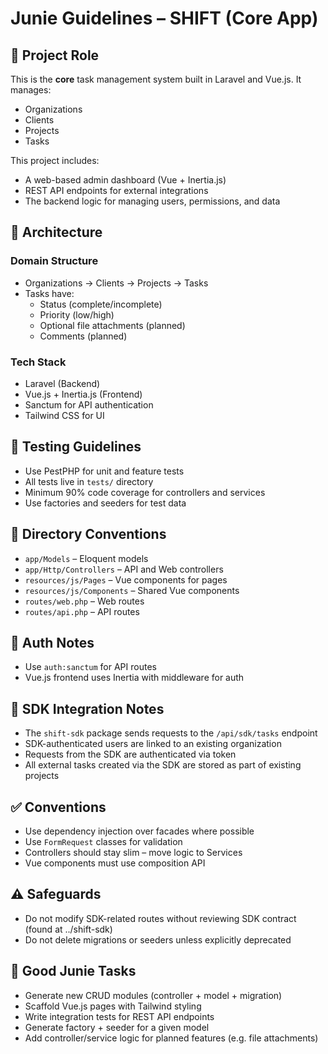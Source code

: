 # Junie Guidelines – SHIFT (Core App)

## 📌 Project Role
This is the **core** task management system built in Laravel and Vue.js. It manages:
- Organizations
- Clients
- Projects
- Tasks

This project includes:
- A web-based admin dashboard (Vue + Inertia.js)
- REST API endpoints for external integrations
- The backend logic for managing users, permissions, and data

## 🧱 Architecture

### Domain Structure
- Organizations → Clients → Projects → Tasks
- Tasks have:
    - Status (complete/incomplete)
    - Priority (low/high)
    - Optional file attachments (planned)
    - Comments (planned)

### Tech Stack
- Laravel (Backend)
- Vue.js + Inertia.js (Frontend)
- Sanctum for API authentication
- Tailwind CSS for UI

## 🧪 Testing Guidelines
- Use PestPHP for unit and feature tests
- All tests live in `tests/` directory
- Minimum 90% code coverage for controllers and services
- Use factories and seeders for test data

## 📁 Directory Conventions
- `app/Models` – Eloquent models
- `app/Http/Controllers` – API and Web controllers
- `resources/js/Pages` – Vue components for pages
- `resources/js/Components` – Shared Vue components
- `routes/web.php` – Web routes
- `routes/api.php` – API routes

## 🔐 Auth Notes
- Use `auth:sanctum` for API routes
- Vue.js frontend uses Inertia with middleware for auth

## 🔄 SDK Integration Notes
- The `shift-sdk` package sends requests to the `/api/sdk/tasks` endpoint
- SDK-authenticated users are linked to an existing organization
- Requests from the SDK are authenticated via token
- All external tasks created via the SDK are stored as part of existing projects

## ✅ Conventions
- Use dependency injection over facades where possible
- Use `FormRequest` classes for validation
- Controllers should stay slim – move logic to Services
- Vue components must use composition API

## ⚠️ Safeguards
- Do not modify SDK-related routes without reviewing SDK contract (found at ../shift-sdk)
- Do not delete migrations or seeders unless explicitly deprecated

## 🎯 Good Junie Tasks
- Generate new CRUD modules (controller + model + migration)
- Scaffold Vue.js pages with Tailwind styling
- Write integration tests for REST API endpoints
- Generate factory + seeder for a given model
- Add controller/service logic for planned features (e.g. file attachments)
